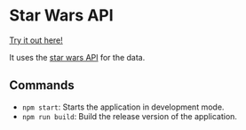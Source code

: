 # Star Wars API #

[Try it out here!](http://nbpt.eu/app/star_wars_api/)

It uses the [star wars API](https://swapi.co/) for the data.

## Commands ##

- `npm start`: Starts the application in development mode.
- `npm run build`: Build the release version of the application.
